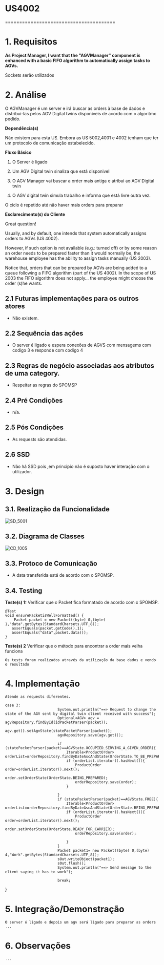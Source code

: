 # US4002
=======================================


# 1. Requisitos

**As Project Manager, I want that the "AGVManager" component is enhanced with a basic FIFO algorithm to automatically assign tasks to AGVs.**

Sockets serão utilizados

# 2. Análise

O AGVManager é um server e irá buscar as orders à base de dados e distribui-las pelos AGV Digital twins disponiveis de acordo com o algoritmo pedido.

**Dependência(s)**

Não existem para esta US. Embora as US 5002,4001 e 4002 tenham que ter um protocolo de comunicação estabelecido.

**Fluxo Básico**

1. O Server é ligado

2. Um AGV Digital twin sinaliza que está disponivel

3. O AGV Manager vai buscar a order mais antiga e atribui ao AGV Digital twin

4. O AGV digital twin simula trabalho e informa que está livre outra vez.

O ciclo é repetido até não haver mais orders para preparar

**Esclarecimento(s) do Cliente**

Great question!

Usually, and by default, one intends that system automatically assigns orders to AGVs (US 4002).

However, if such option is not available (e.g.: turned off) or by some reason an order needs to be prepared faster than it would normally be, the warehouse employee has the ability to assign tasks manually (US 2003).

Notice that, orders that can be prepared by AGVs are being added to a queue following a FIFO algorithm (part of the US 4002). In the scope of US 2003 the FIFO algorithm does not apply... the employee might choose the order (s)he wants.


## 2.1 Futuras implementações para os outros atores

* Não existem.

## 2.2 Sequência das ações

* O server é ligado e espera conexões de AGVS com mensagems com codigo 3 e responde com codigo 4

## 2.3 Regras de negócio associadas aos atributos de uma category.

* Respeitar as regras do SPOMSP

## 2.4 Pré Condições

* n/a.

## 2.5 Pós Condições

* As requests são atendidas.

## 2.6 SSD

* Não há SSD pois ,em principio não é suposto haver interação com o utilizador.
# 3. Design

## 3.1. Realização da Funcionalidade

![SD_5001](Diagramas/US4002_SD.svg)


## 3.2. Diagrama de Classes

![CD_1005](Diagramas/US4002_CD.svg)


## 3.3. Protoco de Comunicação

* A data transferida está de acordo com o SPOMSP.


## 3.4. Testing

**Teste(s) 1:** Verificar que o Packet fica formatado de acordo com o SPOMSP.

    @Test
    void ensurePacketisWellFormatted() {
        Packet packet = new Packet((byte) 0,(byte) 1,"data".getBytes(StandardCharsets.UTF_8));
       assertEquals(packet.getCode(),1);
       assertEquals("data",packet.data());
    }

**Teste(s) 2** Verificar que o método para encontrar a order mais velha funciona

    Os tests foram realizados através da utilização da base dados e vendo o resultado

# 4. Implementação

    Atende as requests diferentes.

    case 3:
                            System.out.println("==> Request to change the state of the AGV sent by digital twin client received with success");
                            Optional<AGV> agv = agvRepository.findById(idPacketParser(packet));
                            agv.get().setAgvState(statePacketParser(packet));
                            agvRepository.save(agv.get());

                            if (statePacketParser(packet)==AGVState.OCCUPIED_SERVING_A_GIVEN_ORDER){
                                Iterable<ProductOrder> orderList=orderRepository.findByDateAscAndState(OrderState.TO_BE_PREPARED);
                                if (orderList.iterator().hasNext()){
                                    ProductOrder order=orderList.iterator().next();
                                    order.setOrderState(OrderState.BEING_PREPARED);
                                    orderRepository.save(order);
                                }

                            }
                            if (statePacketParser(packet)==AGVState.FREE){
                                Iterable<ProductOrder> orderList=orderRepository.findByDateAscAndState(OrderState.BEING_PREPARED);
                                if (orderList.iterator().hasNext()){
                                    ProductOrder order=orderList.iterator().next();
                                    order.setOrderState(OrderState.READY_FOR_CARRIER);
                                    orderRepository.save(order);

                                }
                            }
                            Packet packet1= new Packet((byte) 0,(byte) 4,"Work".getBytes(StandardCharsets.UTF_8));
                            sOut.writeObject(packet1);
                            sOut.flush();
                            System.out.println("==> Send message to the client saying it has to work");

                            break;
}

# 5. Integração/Demonstração

    O server é ligado e depois um agv será ligado para preparar as orders
    ...
# 6. Observações

    ...